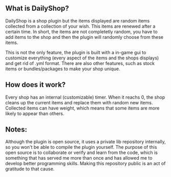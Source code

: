 ## What is DailyShop?
DailyShop is a shop plugin but the items displayed are random items collected from a collection of your wish. This items are renewed after a certain time. In short, the items are not completetly random, you have to add items to the shop and then the plugin will randomly choose  from these items.

This is not the only feature, the plugin is built with a in-game gui to customize everything (every aspect of the items and the shops displays) and get rid of .yml format. There are also other features, such as stock items or bundles/packages to make your shop unique.

## How does it work?
Every shop has an internal (customizable) timer. When it reachs 0, the shop cleans up the current items and replace them with random new items. Collected items can have weight, which means that some items are more likely to appear than others.

## Notes:
Although the plugin is open source, it uses a private lib repository internally, so you won't be able to compile the plugin yourself. The purpose of this open source is to collaborate or verify and learn from the code, which is something that has served me more than once and has allowed me to develop better programming skills. Making this repository public is an act of gratitude to that cause.
